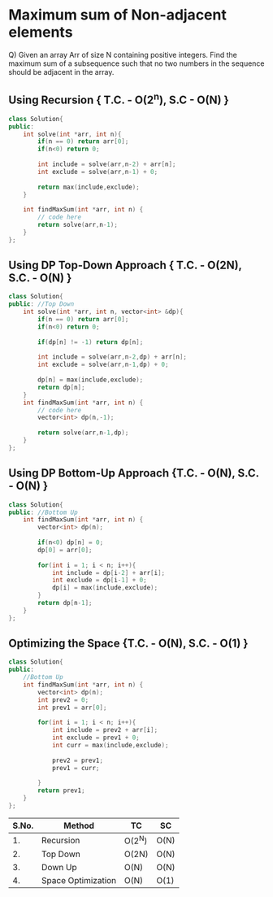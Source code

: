 # Maximum sum of Non-adjacent elements

Q) Given an array Arr of size N containing positive integers. Find the maximum sum of a subsequence such that no two numbers in the sequence should be adjacent in the array.

## Using Recursion { T.C. - O(2<sup>n</sup>), S.C - O(N) }
```cpp
class Solution{
public:		
	int solve(int *arr, int n){
	    if(n == 0) return arr[0];
	    if(n<0) return 0;
	    
	    int include = solve(arr,n-2) + arr[n];
	    int exclude = solve(arr,n-1) + 0;
	    
	    return max(include,exclude);
	}
	
	int findMaxSum(int *arr, int n) {
	    // code here
	    return solve(arr,n-1);
	}
};
```

## Using DP Top-Down Approach { T.C. - O(2N), S.C. - O(N) }
```cpp
class Solution{
public:	//Top Down
	int solve(int *arr, int n, vector<int> &dp){
	    if(n == 0) return arr[0];
	    if(n<0) return 0;
	    
	    if(dp[n] != -1) return dp[n];
	    
	    int include = solve(arr,n-2,dp) + arr[n];
	    int exclude = solve(arr,n-1,dp) + 0;
	    
	    dp[n] = max(include,exclude); 
	    return dp[n];
	}	
	int findMaxSum(int *arr, int n) {
	    // code here
	    vector<int> dp(n,-1);
	    
	    return solve(arr,n-1,dp);
	}
};
```

## Using DP Bottom-Up Approach {T.C. - O(N), S.C. - O(N) }
```cpp
class Solution{
public:	//Bottom Up
	int findMaxSum(int *arr, int n) {
	    vector<int> dp(n);
	    
	    if(n<0) dp[n] = 0;
	    dp[0] = arr[0];
	    
	    for(int i = 1; i < n; i++){
	        int include = dp[i-2] + arr[i];
	        int exclude = dp[i-1] + 0;
	        dp[i] = max(include,exclude);
	    }     
	    return dp[n-1];
	}
};
```

## Optimizing the Space {T.C. - O(N), S.C. - O(1) }
```cpp
class Solution{
public:	
	//Bottom Up
	int findMaxSum(int *arr, int n) {
	    vector<int> dp(n);
	    int prev2 = 0;
	    int prev1 = arr[0];
	    
	    for(int i = 1; i < n; i++){
	        int include = prev2 + arr[i];
	        int exclude = prev1 + 0;
	        int curr = max(include,exclude);
	        
	        prev2 = prev1;
	        prev1 = curr;
	        
	    }     
	    return prev1;
	}
};
```

|S.No.|Method|TC|SC|
|-----|------|--|--|
|1.|Recursion|O(2<sup>N</sup>)|O(N)|
|2.|Top Down|O(2N)|O(N)|
|3.|Down Up|O(N)|O(N)|
|4.|Space Optimization|O(N)|O(1)|

